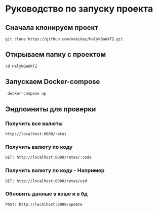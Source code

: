 # Руководство по запуску проекта 
## Сначала клонируем проект 
```
git clone https://github.com/nekidaz/HalykBankTZ.git
```

## Открываем папку с проектом 
```
cd HalykBankTZ
```
## Запускаем Docker-compose
```bash
 docker-compose up
```

## Эндпоиниты для проверки

### Получить все валюты 
```bash
http://localhost:8080/rates
```
### Получить валюту по коду  
```bash
GET: http://localhost:8080/rates/:code 
```
### Получить валюту по коду - Например  
```bash
GET: http://localhost:8080/rates/usd
```
### Обновить данные в кэше и в бд
```bash
POST: http://localhost:8080/update
```


